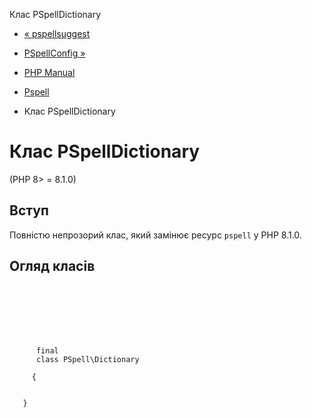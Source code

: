 Клас PSpellDictionary

-   [« pspellsuggest](function.pspell-suggest.html)
    
-   [PSpellConfig »](class.pspell-config.html)
    
-   [PHP Manual](index.html)
    
-   [Pspell](book.pspell.html)
    
-   Клас PSpellDictionary
    

# Клас PSpellDictionary

(PHP 8> = 8.1.0)

## Вступ

Повністю непрозорий клас, який замінює ресурс `pspell` у PHP 8.1.0.

## Огляд класів

```synopsis

     
    

    
    
     
      final
      class PSpell\Dictionary
     
     {
    

   }
```